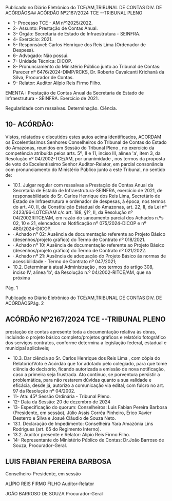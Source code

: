 Publicado  no  Diário  Eletrônico do TCE/AM,TRIBUNAL DE CONTAS DIV. DE ACÓRDÃOS## ACÓRDÃO Nº2167/2024  TCE --TRIBUNAL PLENO

- 1- Processo TCE - AM nº12025/2022.
- 2- Assunto: Prestação de Contas Anual.
- 3- Órgão: Secretaria de Estado de Infraestrutura - SEINFRA.
- 4- Exercício: 2021.
- 5- Responsável: Carlos Henrique dos Reis Lima (Ordenador de Despesa).
- 6- Advogado: Não possui.
- 7- Unidade Técnica: DICOP.
- 8- Pronunciamento  do  Ministério  Público  junto  ao  Tribunal  de  Contas: Parecer  nº 6476/2024-DIMP/RCKS,  Dr.  Roberto  Cavalcanti  Krichanã  da  Silva,  Procurador  de Contas.
- 9- Relator: Auditor Alípio Reis Firmo Filho.

EMENTA : Prestação de Contas Anual da Secretaria de Estado de Infraestrutura - SEINFRA. Exercício de 2021.

Regularidade com ressalvas. Determinação. Ciência.

## 10-  ACÓRDÃO:

Vistos, relatados e discutidos estes autos acima identificados, ACORDAM os Excelentíssimos Senhores Conselheiros do Tribunal de Contas do Estado do Amazonas, reunidos em Sessão do Tribunal Pleno , no exercício da competência atribuída pelos arts. 5º, II e  11,  inciso  III, alínea  'a', item  3,  da  Resolução  nº  04/2002-TCE/AM, por unanimidade , nos termos da proposta de voto do Excelentíssimo Senhor Auditor-Relator, em parcial consonância com pronunciamento do Ministério Público junto a este Tribunal, no sentido de:

- 10.1. Julgar  regular  com  ressalvas a Prestação  de  Contas  Anual  da Secretaria de Estado de Infraestrutura-SEINFRA, exercício de 2021, de responsabilidade  do  Sr.  Carlos  Henrique  dos  Reis  Lima,  Secretário  de Estado de Infraestrutura e ordenador de despesas, à época, nos termos do art. 40, II, da Constituição Estadual do Amazonas, art. 22, II, da Lei nº 2423/96-LOTCE/AM  c/c  art.  188,  §1º,  II,  da  Resolução  nº  04/2002RITCE/AM, em razão do saneamento parcial dos Achados n.ºs 02, 10 e 21, elencados na Notificação nº 075/2024-DICOP e nº 480/2024-DICOP.
- · Achado nº 02: Ausência de documentação referente ao Projeto Básico (desenhos/projeto gráfico) do Termo de Contrato nº 018/2021.
- · Achado nº 10: Ausência de documentação referente ao Projeto Básico (desenhos/projeto gráfico) do Termo de Contrato nº 021/2022.
- · Achado nº 21: Ausência de adequação do Projeto Básico às normas de acessibilidade - Termo de Contrato nº 047/2021;
- 10.2. Determinar à atual Administração , nos termos do artigo 308, inciso IV, alínea 'b', da Resolução  n.º 04/2002-RITCE/AM,  que  na  próxima

Pág. 1

Publicado  no  Diário  Eletrônico do TCE/AM,TRIBUNAL DE CONTAS DIV. DE ACÓRDÃOSPág. 2

## ACÓRDÃO Nº2167/2024  TCE --TRIBUNAL PLENO

prestação de contas apresente toda a documentação relativa às obras, incluindo o projeto básico completo/projetos gráficos e relatório fotográfico  dos  serviços  contratos,  conforme  determina  a  legislação federal, estadual e municipal aplicáveis;

- 10.3. Dar  ciência ao Sr.  Carlos  Henrique  dos  Reis  Lima ,  com  cópia  do Relatório/Voto e Acórdão que for adotado pelo colegiado, para que tome ciência do decisório, ficando autorizada a emissão de nova notificação, caso  a  primeira  seja  frustrada.  Ato  contínuo,  se  porventura  persistir  a problemática,  para  não  restarem  dúvidas  quanto  a  sua  validade  e eficácia, desde já, autorizo a comunicação via edital, com fulcro no art. 97 da Resolução nº 04/2002.
- 11-  Ata: 45ª Sessão Ordinária - Tribunal Pleno.
- 12-  Data da Sessão: 20 de dezembro de 2024
- 13-  Especificação do quorum: Conselheiros: Luis Fabian Pereira Barbosa (Presidente, em sessão), Júlio Assis Corrêa Pinheiro, Érico Xavier Desterro e Silva e Josué Cláudio de Souza Neto.
- 13.1. Declaração de Impedimento: Conselheira Yara Amazônia Lins Rodrigues (art. 65 do Regimento Interno).
- 13.2. Auditor presente e Relator: Alípio Reis Firmo Filho.
- 14-  Representante  do  Ministério  Público  de  Contas: Dr.João  Barroso  de  Souza, Procurador-Geral.

## LUIS FABIAN PEREIRA BARBOSA

Conselheiro-Presidente, em sessão

ALÍPIO REIS FIRMO FILHO Auditor-Relator

JOÃO BARROSO DE SOUZA Procurador-Geral